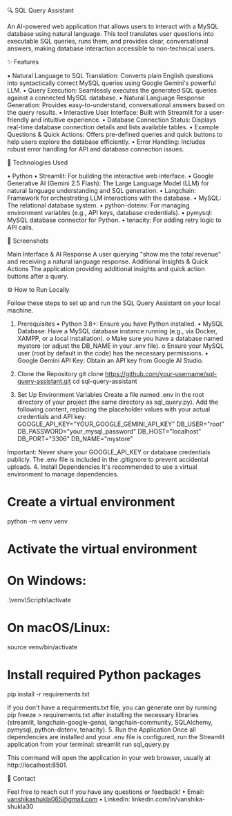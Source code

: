 🔍 SQL Query Assistant

An AI-powered web application that allows users to interact with a MySQL database using natural language. This tool translates user questions into executable SQL queries, runs them, and provides clear, conversational answers, making database interaction accessible to non-technical users.

✨ Features

•	Natural Language to SQL Translation: Converts plain English questions into syntactically correct MySQL queries using Google Gemini's powerful LLM.
•	Query Execution: Seamlessly executes the generated SQL queries against a connected MySQL database.
•	Natural Language Response Generation: Provides easy-to-understand, conversational answers based on the query results.
•	Interactive User Interface: Built with Streamlit for a user-friendly and intuitive experience.
•	Database Connection Status: Displays real-time database connection details and lists available tables.
•	Example Questions & Quick Actions: Offers pre-defined queries and quick buttons to help users explore the database efficiently.
•	Error Handling: Includes robust error handling for API and database connection issues.

🚀 Technologies Used

•	Python
•	Streamlit: For building the interactive web interface.
•	Google Generative AI (Gemini 2.5 Flash): The Large Language Model (LLM) for natural language understanding and SQL generation.
•	Langchain: Framework for orchestrating LLM interactions with the database.
•	MySQL: The relational database system.
•	python-dotenv: For managing environment variables (e.g., API keys, database credentials).
•	pymysql: MySQL database connector for Python.
•	tenacity: For adding retry logic to API calls.

📸 Screenshots

Main Interface & AI Response
A user querying "show me the total revenue" and receiving a natural language response.
Additional Insights & Quick Actions
The application providing additional insights and quick action buttons after a query.

⚙️ How to Run Locally

Follow these steps to set up and run the SQL Query Assistant on your local machine.
1. Prerequisites
•	Python 3.8+: Ensure you have Python installed.
•	MySQL Database: Have a MySQL database instance running (e.g., via Docker, XAMPP, or a local installation).
o	Make sure you have a database named mystore (or adjust the DB_NAME in your .env file).
o	Ensure your MySQL user (root by default in the code) has the necessary permissions.
•	Google Gemini API Key: Obtain an API key from Google AI Studio.
2. Clone the Repository
git clone https://github.com/your-username/sql-query-assistant.git
cd sql-query-assistant


3. Set Up Environment Variables
Create a file named .env in the root directory of your project (the same directory as sql_query.py). Add the following content, replacing the placeholder values with your actual credentials and API key:
GOOGLE_API_KEY="YOUR_GOOGLE_GEMINI_API_KEY"
DB_USER="root"
DB_PASSWORD="your_mysql_password"
DB_HOST="localhost"
DB_PORT="3306"
DB_NAME="mystore"


Important: Never share your GOOGLE_API_KEY or database credentials publicly. The .env file is included in the .gitignore to prevent accidental uploads.
4. Install Dependencies
It's recommended to use a virtual environment to manage dependencies.
# Create a virtual environment
python -m venv venv

# Activate the virtual environment
# On Windows:
.\venv\Scripts\activate
# On macOS/Linux:
source venv/bin/activate

# Install required Python packages
pip install -r requirements.txt


If you don't have a requirements.txt file, you can generate one by running pip freeze > requirements.txt after installing the necessary libraries (streamlit, langchain-google-genai, langchain-community, SQLAlchemy, pymysql, python-dotenv, tenacity).
5. Run the Application
Once all dependencies are installed and your .env file is configured, run the Streamlit application from your terminal:
streamlit run sql_query.py


This command will open the application in your web browser, usually at http://localhost:8501.

📧 Contact

Feel free to reach out if you have any questions or feedback!
•	Email: vanshikashukla065@gmail.com
•	LinkedIn: linkedin.com/in/vanshika-shukla30
